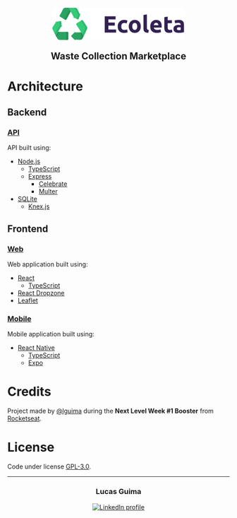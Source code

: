 <p align="center">
  <img alt="Ecoleta" src="./web/src/assets/logo.svg" width="300">
</p>

<p style="font-size: 1.5em" align="center">
  <strong>Waste Collection Marketplace</strong>
</p>

# Architecture

## Backend

### [API](api#readme)

API built using:
- [Node.js](https://nodejs.org)
  - [TypeScript](https://www.typescriptlang.org)
  - [Express](https://expressjs.com)
    - [Celebrate](https://github.com/arb/celebrate)
    - [Multer](https://github.com/expressjs/multer)
- [SQLite](https://www.sqlite.org)
  - [Knex.js](http://knexjs.org)

## Frontend

### [Web](web#readme)

Web application built using:
- [React](https://reactjs.org)
  - [TypeScript](https://www.typescriptlang.org)
- [React Dropzone](https://leafletjs.com)
- [Leaflet](https://react-dropzone.js.org)

### [Mobile](mobile#readme)

Mobile application built using:
- [React Native](https://reactnative.dev)
  - [TypeScript](https://www.typescriptlang.org)
  - [Expo](https://expo.io)

# Credits

Project made by [@lguima](https://github.com/lguima) during the **Next Level Week #1 Booster** from [Rocketseat](https://rocketseat.com.br).

# License

Code under license [GPL-3.0](LICENSE.md).

---

<h3 align="center">
  Lucas Guima
</h3>

<p align="center">
  <a href="https://www.linkedin.com/in/lucasguima/">
    <img alt="LinkedIn profile" src="https://img.shields.io/badge/LinkedIn-lucasguima-0e76a8?style=flat&logoColor=white&logo=linkedin">
  </a>
</p>
